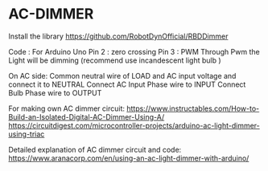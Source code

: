 # AC-DIMMER
Install the library 
https://github.com/RobotDynOfficial/RBDDimmer

Code :
For Arduino Uno
Pin 2 : zero crossing
Pin 3 : PWM
Through Pwm the Light will be dimming (recommend use incandescent light bulb ) 

On AC side:
Common neutral wire of LOAD and AC input voltage and connect it to NEUTRAL
Connect AC Input Phase wire to INPUT
Connect Bulb Phase wire to OUTPUT

For making own AC dimmer circuit:
https://www.instructables.com/How-to-Build-an-Isolated-Digital-AC-Dimmer-Using-A/
https://circuitdigest.com/microcontroller-projects/arduino-ac-light-dimmer-using-triac

Detailed explanation of AC dimmer circuit and code:
https://www.aranacorp.com/en/using-an-ac-light-dimmer-with-arduino/


